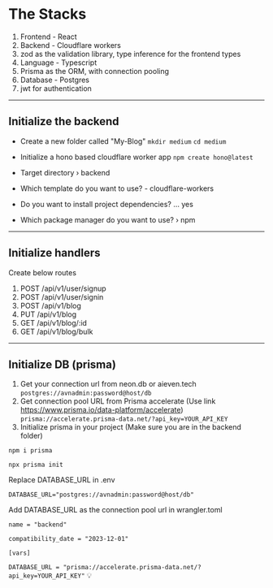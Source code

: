 # The Stacks
1. Frontend - React
2. Backend - Cloudflare workers
3. zod as the validation library, type inference for the frontend types
4. Language - Typescript
5. Prisma as the ORM, with connection pooling
6. Database - Postgres
7. jwt for authentication
----------------------------------------------------------------------------------
## Initialize the backend
* Create a new folder called "My-Blog"
`mkdir medium`
`cd medium`

* Initialize a hono based cloudflare worker app 
`npm create hono@latest`

* Target directory › backend
* Which template do you want to use? - cloudflare-workers
* Do you want to install project dependencies? … yes
* Which package manager do you want to use? › npm
----------------------------------------------------------------------------------
## Initialize handlers
Create below routes
1. POST /api/v1/user/signup
2. POST /api/v1/user/signin
3. POST /api/v1/blog
4. PUT /api/v1/blog
5. GET /api/v1/blog/:id
6. GET /api/v1/blog/bulk
----------------------------------------------------------------------------------
## Initialize DB (prisma)
1. Get your connection url from neon.db or aieven.tech
  `postgres://avnadmin:password@host/db`
2. Get connection pool URL from Prisma accelerate (Use link https://www.prisma.io/data-platform/accelerate)
  `prisma://accelerate.prisma-data.net/?api_key=YOUR_API_KEY`
3. Initialize prisma in your project (Make sure you are in the backend folder)
   
  `npm i prisma`
  
  `npx prisma init`

  Replace DATABASE_URL in .env
  
  `DATABASE_URL="postgres://avnadmin:password@host/db"`
  
  Add DATABASE_URL as the connection pool url in wrangler.toml
  
  `name = "backend"`
  
  `compatibility_date = "2023-12-01"`
  
  `[vars]`
  
  `DATABASE_URL = "prisma://accelerate.prisma-data.net/?api_key=YOUR_API_KEY"`
💡
